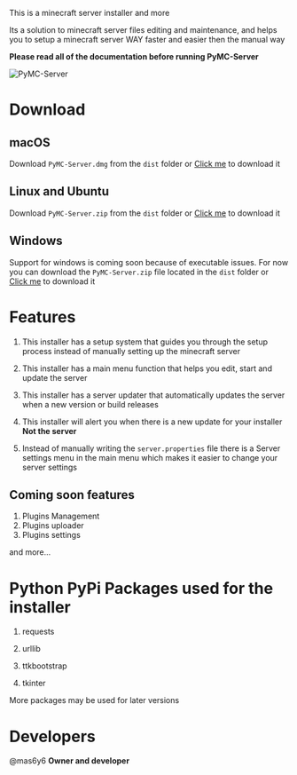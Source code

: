 This is a minecraft server installer and more

Its a solution to minecraft server files editing and maintenance, and helps you to setup a minecraft server WAY faster and easier
then the manual way

**Please read all of the documentation before running PyMC-Server**

![PyMC-Server](https://github.com/mas6y6/PyMC-Server/assets/125225333/f176d3ea-7327-4dec-8012-50fcf5d0042b)

# Download

## macOS
Download `PyMC-Server.dmg` from the `dist` folder or [Click me](https://github.com/mas6y6/PyMC-Server/raw/main/dist/PyMC-Server.dmg) to download it

## Linux and Ubuntu
Download `PyMC-Server.zip` from the `dist` folder or [Click me](https://github.com/mas6y6/PyMC-Server/raw/main/dist/PyMC-Server.zip) to download it

## Windows
Support for windows is coming soon because of executable issues. For now you can download the `PyMC-Server.zip` file located in the `dist` folder or [Click me](https://github.com/mas6y6/PyMC-Server/raw/main/dist/PyMC-Server.zip) to download it


# Features
1. This installer has a setup system that guides you through the setup process instead of manually setting up the minecraft server

2. This installer has a main menu function that helps you edit, start and update the server

3. This installer has a server updater that automatically updates the server when a new version or build releases

4. This installer will alert you when there is a new update for your installer **Not the server**

5. Instead of manually writing the `server.properties` file there is a Server settings menu in the main menu which makes it easier to change your server settings

## Coming soon features
1. Plugins Management
2. Plugins uploader
3. Plugins settings

and more...

# Python PyPi Packages used for the installer

1. requests

2. urllib

3. ttkbootstrap

4. tkinter

More packages may be used for later versions

# Developers

@mas6y6 **Owner and developer**
